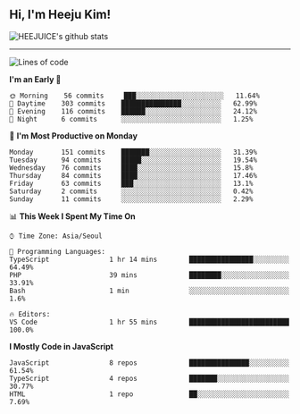 ## Hi, I'm Heeju Kim!

![HEEJUICE's github stats](https://github-readme-stats.vercel.app/api?username=HEEJUICE&show_icons=true)

---
<!--START_SECTION:waka-->
![Lines of code](https://img.shields.io/badge/From%20Hello%20World%20I%27ve%20Written-19.4%20million%20lines%20of%20code-blue)

**I'm an Early 🐤** 

```text
🌞 Morning    56 commits     ███░░░░░░░░░░░░░░░░░░░░░░   11.64% 
🌆 Daytime    303 commits    ███████████████░░░░░░░░░░   62.99% 
🌃 Evening    116 commits    ██████░░░░░░░░░░░░░░░░░░░   24.12% 
🌙 Night      6 commits      ░░░░░░░░░░░░░░░░░░░░░░░░░   1.25%

```
📅 **I'm Most Productive on Monday** 

```text
Monday       151 commits    ███████░░░░░░░░░░░░░░░░░░   31.39% 
Tuesday      94 commits     █████░░░░░░░░░░░░░░░░░░░░   19.54% 
Wednesday    76 commits     ████░░░░░░░░░░░░░░░░░░░░░   15.8% 
Thursday     84 commits     ████░░░░░░░░░░░░░░░░░░░░░   17.46% 
Friday       63 commits     ███░░░░░░░░░░░░░░░░░░░░░░   13.1% 
Saturday     2 commits      ░░░░░░░░░░░░░░░░░░░░░░░░░   0.42% 
Sunday       11 commits     ░░░░░░░░░░░░░░░░░░░░░░░░░   2.29%

```


📊 **This Week I Spent My Time On** 

```text
⌚︎ Time Zone: Asia/Seoul

💬 Programming Languages: 
TypeScript               1 hr 14 mins        ████████████████░░░░░░░░░   64.49% 
PHP                      39 mins             ████████░░░░░░░░░░░░░░░░░   33.91% 
Bash                     1 min               ░░░░░░░░░░░░░░░░░░░░░░░░░   1.6%

🔥 Editors: 
VS Code                  1 hr 55 mins        █████████████████████████   100.0%

```

**I Mostly Code in JavaScript** 

```text
JavaScript               8 repos             ███████████████░░░░░░░░░░   61.54% 
TypeScript               4 repos             ███████░░░░░░░░░░░░░░░░░░   30.77% 
HTML                     1 repo              ██░░░░░░░░░░░░░░░░░░░░░░░   7.69%

```



<!--END_SECTION:waka-->
